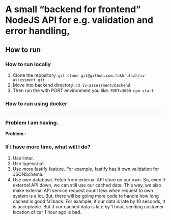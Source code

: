 # A small “backend for frontend” NodeJS API for e.g. validation and error handling,

## How to run

### How to run locally

1. Clone the repository. `git clone git@github.com:fakhrullah/iv-assessment.git`
2. Move into backend directory. `cd iv-assessment/backend`
3. Then run the with PORT environment you like. `PORT=3000 npm start`

### How to run using docker


---

### Problem I am having.

**Problem :**

### If I have more time, what will I do?

1. Use linter.
2. Use typescript.
3. Use more fastify feature. For example, fastify has it own validation for JSONSchema.
4. Use own database. Fetch from external API store on our own. So, even if external API down, we can still use our cached data.
  This way, we also make external API service request count less when request to own system is a lot.
  But, there will be going more code to handle how long cached is good fallback. For example, if our data is late by 10 seconds, it is acceptable.
  But if our cached data is late by 1 hour, sending customer location of car 1 hour ago is bad.

